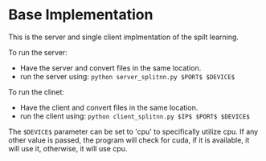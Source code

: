 # Base Implementation

This is the server and single client implmentation of the spilt learning.


To run the server: 
* Have the server and convert files in the same location.
* run the server using: `python server_splitnn.py $PORT$ $DEVICE$`


To run the clinet:
* Have the client and convert files in the same location.
* run the client using: `python client_splitnn.py $IP$ $PORT$ $DEVICE$`

The `$DEVICE$` parameter can be set to 'cpu' to specifically utilize cpu. If any other value is passed, the program will check for cuda, if it is available, it will use it, otherwise, it will use cpu.
